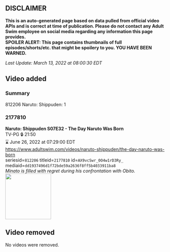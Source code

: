 ## DISCLAIMER
**This is an auto-generated page based on data pulled from official video APIs and is correct at time of publication. Please do not contact any Adult Swim employee on social media regarding any information this page provides.**  
**SPOILER ALERT: This page contains thumbnails of full episodes/shorts/etc. that might be spoilery to you. YOU HAVE BEEN WARNED.**  

_Last Update: March 13, 2022 at 08:00:30 EDT_
## Video added
### Summary
812206 Naruto: Shippuden: 1  
### 2177810
**Naruto: Shippuden S07E32 - The Day Naruto Was Born**  
TV-PG 🔒 21:50  
⌛ June 26, 2022 at 07:29:00 EDT  
https://www.adultswim.com/videos/naruto-shippuden/the-day-naruto-was-born  
seriesid=`812206` titleid=`2177810` id=`AX9vcSwr_0O4w1rD3Ry_` mediaid=`dd1937496d1f72bde59a2636f8ff5b4033911ba8`  
_Minato is filled with regret during his confrontation with Obito._  
<a href="https://media.cdn.adultswim.com/uploads/20220309/thumbnails/2_2239119119-NarutoShippuden_380_TheDayNarutoWasBorn.png"><img src="https://media.cdn.adultswim.com/uploads/20220309/thumbnails/2_2239119119-NarutoShippuden_380_TheDayNarutoWasBorn.png" height="144px" /></a>
## Video removed
No videos were removed.  
